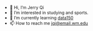 - 👋 Hi, I’m Jerry Qi
- 👀 I’m interested in studying and sports.
- 🌱 I’m currently learning [data150](https://github.com/jerryqi1/data-150/)
- 📫 How to reach me jqi@email.wm.edu


<!---
jerryqi1/jerryqi1 is a ✨ special ✨ repository because its `README.md` (this file) appears on your GitHub profile.
You can click the Preview link to take a look at your changes.
--->
